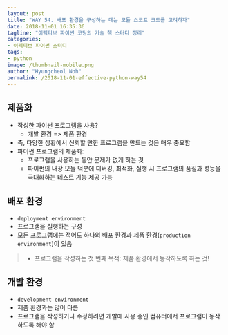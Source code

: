 ```yaml
---
layout: post
title: "WAY 54. 배포 환경을 구성하는 데는 모듈 스코프 코드를 고려하자"
date: 2018-11-01 16:35:36
tagline: "이펙티브 파이썬 코딩의 기술 책 스터디 정리"
categories:
- 이펙티브 파이썬 스터디
tags:
- python
image: /thumbnail-mobile.png
author: "Hyungcheol Noh"
permalink: /2018-11-01-effective-python-way54
---
```


## 제품화
- 작성한 파이썬 프로그램을 사용?
  - 개발 환경 => 제품 환경
- 즉, 다양한 상황에서 신뢰할 만한 프로그램을 만드는 것은 매우 중요함
- 파이썬 프로그램의 제품화:
  - 프로그램을 사용하는 동안 문제가 없게 하는 것
  - 파이썬의 내장 모듈 덕분에 디버깅, 최적화, 실행 시 프로그램의 품질과 성능을 극대화하는 테스트 기능 제공 가능

## 배포 환경
- `deployment environment`
- 프로그램을 실행하는 구성
- 모든 프로그램에는 적어도 하나의 배포 환경과 제품 환경(`production environment`)이 있음

>- 프로그램을 작성하는 첫 번째 목적: 제품 환경에서 동작하도록 하는 것!

## 개발 환경
- `development environment`
- 제품 환경과는 많이 다름
- 프로그램을 작성하거나 수정하려면 개발에 사용 중인 컴퓨터에서 프로그램이 동작하도록 해야 함
